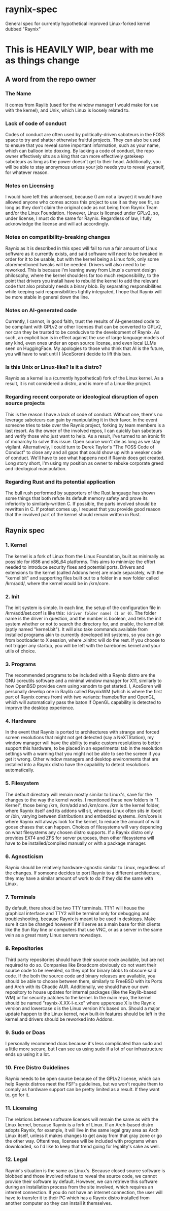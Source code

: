 # raynix-spec
General spec for currently hypothetical improved Linux-forked kernel dubbed "Raynix"
# This is HEAVILY WIP, bear with me as things change

## A word from the repo owner

### The Name
It comes from Raylib (used for the window manager I would make for use with the kernel), and Unix, which Linux is loosely related to.

### Lack of code of conduct
Codes of conduct are often used by politically-driven saboteurs in the FOSS space to try and shatter otherwise fruitful projects. They can also be used to ensure that you reveal some important information, such as your name, which can balloon into doxxing. By lacking a code of conduct, the repo owner effectively sits as a king that can more effectively gatekeep saboteurs as long as the power doesn't get to their head. Additionally, you will be able to stay anonymous unless your job needs you to reveal yourself, for whatever reason.

### Notes on Licensing
I would have left this unlicensed, because (I am not a lawyer) it would have allowed anyone who comes across this project to use it as they see fit, so long as they don't claim the original code as not being from Raynix Team and/or the Linux Foundation. However, Linux is licensed under GPLv2, so, under license, I must do the same for Raynix. Regardless of law, I fully acknowledge the license and will act accordingly.

### Notes on compatibility-breaking changes
Raynix as it is described in this spec will fail to run a fair amount of Linux software as it currently exists, and said software will need to be tweaked in order for it to be usable, but with the kernel being a Linux fork, only some aforementioned tweaks will be needed. Drivers will also need to be reworked. This is because I'm leaning away from Linux's current design philosophy, where the kernel shoulders far too much responsibility, to the point that drivers you install have to rebuild the kernel to add the relevant code that also probably needs a binary blob. By separating responsibilities while keeping said responsibilities tightly integrated, I hope that Raynix will be more stable in general down the line.

### Notes on AI-generated code
Currently, I cannot, in good faith, trust the results of AI-generated code to be compliant with GPLv2 or other licenses that can be converted to GPLv2, nor can they be trusted to be conducive to the development of Raynix. As such, an explicit ban is in effect against the use of large language models of any kind, even ones under an open source license, and even local LLMs seen on HuggingFace. My apologies to those who think that AI is the future, you will have to wait until I (AceSoren) decide to lift this ban.

### Is this Unix or Linux-like? Is it a distro?
Raynix as a kernel is a (currently hypothetical) fork of the Linux kernel. As a result, it is not considered a distro, and is more of a Linux-like project.

### Regarding recent corporate or ideological disruption of open source projects
This is the reason I have a lack of code of conduct. Without one, there's no leverage saboteurs can gain by manipulating it in their favor. In the event someone tries to take over the Raynix project, forking by team members is a last resort. As the owner of the involved repos, I can quickly ban saboteurs and verify those who just want to help. As a result, I've turned to an ironic fit of monarchy to solve this issue. Open source won't die as long as we stay vigilant. Alternatively, I could turn to Derek Taylor's "The FOSS Code of Conduct" to close any and all gaps that could show up with a weaker code of conduct. We'll have to see what happens next if Raynix does get created. Long story short, I'm using my position as owner to rebuke corporate greed and ideological manipulation.

### Regarding Rust and its potential application
The bull rush performed by supporters of the Rust language has shown some things that both refute its default memory safety and prove its inferiority to similarly-written C. If possible, the parts involved should be rewritten in C. If protest comes up, I request that you provide good reason that the involved part of the kernel should remain written in Rust.

## Raynix spec

### 1. Kernel
The kernel is a fork of Linux from the Linux Foundation, built as minimally as possible for i686 and x86_64 platforms. This aims to minimize the effort needed to introduce security fixes and potential ports. Drivers and extensions to the kernel (called Addons here) are made separately, with the "kernel bit" and supporting files built out to a folder in a new folder called /krn/add/, where the kernel would be in /krn/core.

### 2. Init
The init system is simple. In each line, the setup of the configuration file in /krn/add/set.conf is like this: `(driver folder name) (1 or 0)`. The folder name is the driver in question, and the number is boolean, and tells the init system whether or not to search the directory for, and enable, the kernel bit (aptly named "kernel.bit"). It will also take commands available from installed programs akin to currently developed init systems, so you can go from bootloader to X session, where .xinitrc will do the rest. If you choose to not trigger any startup, you will be left with the barebones kernel and your utils of choice.

### 3. Programs
The recommended programs to be included with a Raynix distro are the GNU coreutils software and a minimal window manager for X11, similarly to how OpenBSD provides cwm using xenodm to get started. I, AceSoren will personally develop one in Raylib called RaynixWM (which is where the first part of Raynix comes from) with two variants: framebuffer and OpenGL, which will automatically pass the baton if OpenGL capability is detected to improve the desktop experience.

### 4. Hardware
In the event that Raynix is ported to architectures with strange and forced screen resolutions that might not get detected (say a NeXTStation), my window manager will have the ability to make custom resolutions to better support this hardware, to be placed in an experimental tab in the resolution settings with a warning that you might not be able to see the screen if you get it wrong. Other window managers and desktop environments that are installed into a Raynix distro have the capability to detect resolutions automatically.

### 5. Filesystem
The default directory will remain mostly similar to Linux's, save for the changes to the way the kernel works. I mentioned these new folders in "1. Kernel", those being /krn, /krn/add and /krn/core. /krn is the kernel folder, where Raynix itself and its addons will sit, whereas Linux often sits in /boot or /bin, varying between distributions and embedded systems. /krn/core is where Raynix will always look for the kernel, to reduce the amount of wild goose chases that can happen. Choices of filesystems will vary depending on what filesystems any chosen distro supports. If a Raynix distro only provides EXT4 and ZFS for server purposes, then other filesystems will have to be installed/compiled manually or with a package manager.

### 6. Agnosticism
Raynix should be relatively hardware-agnostic similar to Linux, regardless of the changes. If someone decides to port Raynix to a different architecture, they may have a similar amount of work to do if they did the same with Linux.

### 7. Terminals
By default, there should be two TTY terminals. TTY1 will house the graphical interface and TTY2 will be terminal only for debugging and troubleshooting, because Raynix is meant to be used in desktops. Make sure it can be changed however if it'll serve as a main base for thin clients like the Sun Ray line or computers that use VNC, or as a server in the same vein as a great many Linux servers nowadays.

### 8. Repositories
Third party repositories should have their source code available, but are not required to do so. Companies like Broadcom obviously do not want their source code to be revealed, so they opt for binary blobs to obscure said code. If the both the source code and binary releases are available, you should be able to choose between them, similarly to FreeBSD with its Ports and Arch with its Chaotic AUR. Additionally, we should have our own repository to house updates for internal packages (like the Raylib-based WM) or for security patches to the kernel. In the main repo, the kernel should be named "raynix-X.XX-l-x.xx" where uppercase X is the Raynix version and lowercase x is the Linux version it's based on. Should a major update happen to the Linux kernel, new built-in features should be left in the kernel and drivers should be reworked into Addons.

### 9. Sudo or Doas
I personally recommend doas because it's less complicated than sudo and a little more secure, but I can see us using sudo if a lot of our infrastructure ends up using it a lot.

### 10. Free Distro Guidelines
Raynix needs to be open source because of the GPLv2 license, which can help Raynix distros meet the FSF's guidelines, but we won't require them to comply as hardware support can be pretty limited as a result. If they want to, go for it.

### 11. Licensing
The relations between software licenses will remain the same as with the Linux kernel, because Raynix is a fork of Linux. If an Arch-based distro adopts Raynix, for example, it will live in the same legal gray area as Arch Linux itself, unless it makes changes to get away from that gray zone or go the other way. Oftentimes, licenses will be included with programs when downloaded, so I'd like to keep that trend going for legality's sake as well.

### 12. Legal
Raynix's situation is the same as Linux's. Because closed source software is blobbed and those involved refuse to reveal the source code, we cannot provide their software by default. However, we can retrieve this software during an installation process from the site involved, which requires an internet connection. If you do not have an internet connection, the user will have to transfer it to their PC which has a Raynix distro installed from another computer so they can install it themselves.
